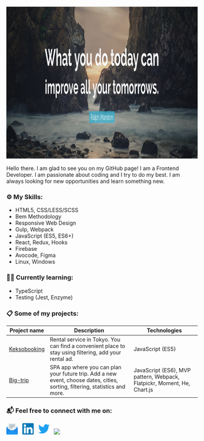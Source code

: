 <p align="center">
  <img src="https://github.com/bogdankuzzmin/bogdankuzzmin/blob/master/background.jpg?raw=true" width="auto" height="400px" alt="What you do today can improve all your tommorows" />
</p>


Hello there. I am glad to see you on my GitHub page! 
I am a Frontend Developer. I am passionate about coding and I try to do my best.
I am always looking for new opportunities and learn something new.

### ⚙️ My Skills:

- HTML5, CSS/LESS/SCSS
- Bem Methodology
- Responsive Web Design
- Gulp, Webpack
- JavaScript (ES5, ES6+)
- React, Redux, Hooks
- Firebase
- Avocode, Figma
- Linux, Windows

### 👨‍💻 Currently learning:

- TypeScript
- Testing (Jest, Enzyme)

### 📋 Some of my projects:

| Project name | Description | Technologies |
| --- | --- | --- |
|[Keksobooking](https://github.com/bogdankuzzmin/582427-keksobooking-20) | Rental service in Tokyo. You can find a convenient place to stay using filtering, add your rental ad. | JavaScript (ES5) |
|[Big-trip](https://github.com/bogdankuzzmin/582427-big-trip-12) | SPA app where you can plan your future trip. Add a new event, choose dates, cities, sorting, filtering, statistics and more. | JavaScript (ES6), MVP pattern, Webpack, Flatpickr, Moment, He, Chart.js |


### 📬 Feel free to connect with me on:

<a href="mailto:bogdankuzzmin@gmail.com"><img height="30" src="https://raw.githubusercontent.com/bogdankuzzmin/bogdankuzzmin/master/email.svg"></a>&nbsp;&nbsp;
<a href="https://www.linkedin.com/in/bogdankuzzmin/"><img height="30" src="https://raw.githubusercontent.com/bogdankuzzmin/bogdankuzzmin/master/linkedin.svg"></a>&nbsp;&nbsp;
<a href="https://twitter.com/bogdankuzzmin/"><img height="30" src="https://raw.githubusercontent.com/bogdankuzzmin/bogdankuzzmin/master/twitter.svg"></a>&nbsp;&nbsp;
<a href="https://www.codewars.com/users/bogdankuzzmin/"><img height="30" src="https://www.codewars.com/users/bogdankuzzmin/badges/micro"></a>

